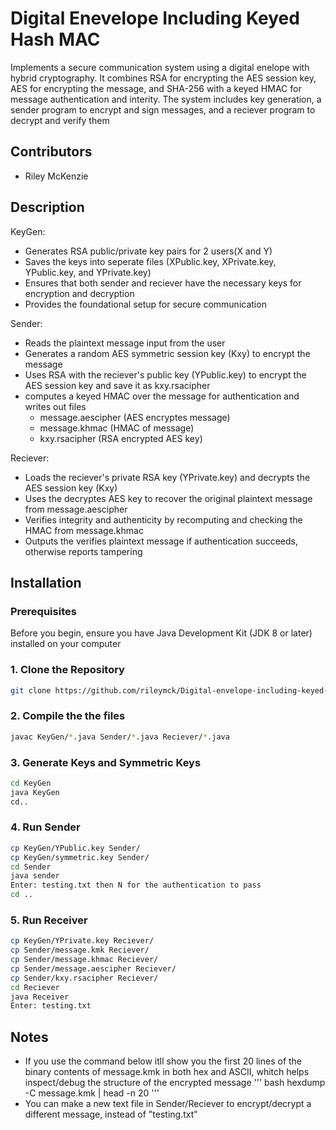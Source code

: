 # Digital Enevelope Including Keyed Hash MAC

Implements a secure communication system using a digital enelope with hybrid cryptography. It combines RSA for encrypting the AES session key, AES for encrypting the message, and SHA-256 with a keyed HMAC for message authentication and interity. The system includes key generation, a sender program to encrypt and sign messages, and a reciever program to decrypt and verify them


## Contributors

- Riley McKenzie

## Description

KeyGen:

- Generates RSA public/private key pairs for 2 users(X and Y)
- Saves the keys into seperate files (XPublic.key, XPrivate.key, YPublic.key, and YPrivate.key)
- Ensures that both sender and reciever have the necessary keys for encryption and decryption 
- Provides the foundational setup for secure communication

Sender:

- Reads the plaintext message input from the user
- Generates a random AES symmetric session key (Kxy) to encrypt the message 
- Uses RSA with the reciever's public key (YPublic.key) to encrypt the AES session key and save it as kxy.rsacipher
- computes a keyed HMAC over the message for authentication and writes out files
  * message.aescipher (AES encryptes message)
  * message.khmac (HMAC of message)
  * kxy.rsacipher (RSA encrypted AES key)

Reciever:

- Loads the reciever's private RSA key (YPrivate.key) and decrypts the AES session key (Kxy)
- Uses the decryptes AES key to recover the original plaintext message from message.aescipher
- Verifies integrity and authenticity by recomputing and checking the HMAC from message.khmac
- Outputs the verifies plaintext message if authentication succeeds, otherwise reports tampering


## Installation

### Prerequisites
Before you begin, ensure you have Java Development Kit (JDK 8 or later) installed on your computer

### 1. Clone the Repository
```bash
git clone https://github.com/rileymck/Digital-envelope-including-keyed-hash-MAC.git

```

### 2. Compile the the files
``` bash
javac KeyGen/*.java Sender/*.java Reciever/*.java
```

### 3. Generate Keys and Symmetric Keys
``` bash
cd KeyGen
java KeyGen
cd..
```

### 4. Run Sender
``` bash
cp KeyGen/YPublic.key Sender/
cp KeyGen/symmetric.key Sender/
cd Sender
java sender
Enter: testing.txt then N for the authentication to pass
cd ..
```

### 5. Run Receiver
``` bash
cp KeyGen/YPrivate.key Reciever/
cp Sender/message.kmk Reciever/
cp Sender/message.khmac Reciever/
cp Sender/message.aescipher Reciever/
cp Sender/kxy.rsacipher Reciever/
cd Reciever
java Receiver
Enter: testing.txt
```

## Notes
- If you use the command below itll show you the first 20 lines of the binary contents of message.kmk in both hex and ASCII, whitch helps inspect/debug the structure of the encrypted message
''' bash
hexdump -C message.kmk | head -n 20
'''
- You can make a new text file in Sender/Reciever to encrypt/decrypt a different message, instead of "testing.txt"
